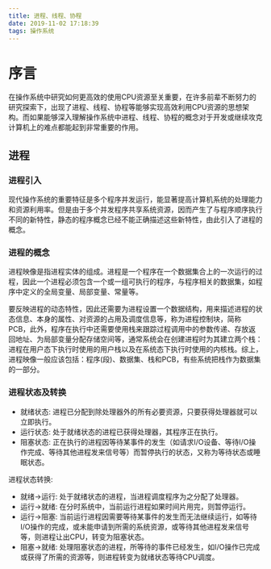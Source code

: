 ```yaml
---
title: 进程、线程、协程
date: 2019-11-02 17:18:39
tags: 操作系统
---
```


# 序言

在操作系统中研究如何更高效的使用CPU资源至关重要，在许多前辈不断努力的研究探索下，出现了进程、线程、协程等能够实现高效利用CPU资源的思想架构。而如果能够深入理解操作系统中进程、线程、协程的概念对于开发或继续攻克计算机上的难点都能起到非常重要的作用。

## 进程


### 进程引入

现代操作系统的重要特征是多个程序并发运行，能显著提高计算机系统的处理能力和资源利用率。但是由于多个并发程序共享系统资源，因而产生了与程序顺序执行不同的新特性，静态的程序概念已经不能正确描述这些新特性，由此引入了进程的概念。

### 进程的概念

进程映像是指进程实体的组成。进程是一个程序在一个数据集合上的一次运行的过程，因此一个进程必须包含一个或一组可执行的程序，与程序相关的数据集，如程序中定义的全局变量、局部变量、常量等。

要反映进程的动态特性，因此还需要为进程设置一个数据结构，用来描述进程的状态信息、本身的属性、对资源的占用及调度信息等，称为进程控制块，简称PCB，此外，程序在执行中还需要使用栈来跟踪过程调用中的参数传递、存放返回地址、为局部变量分配存储空间等，通常系统会在创建进程时为其建立两个栈：进程在用户态下执行时使用的用户栈以及在系统态下执行时使用的内核栈。综上，进程映像一般应该包括：程序(段)、数据集、栈和PCB，有些系统把栈作为数据集的一部分。

### 进程状态及转换

- 就绪状态: 进程已分配到除处理器外的所有必要资源，只要获得处理器就可以立即执行。
- 运行状态: 处于就绪状态的进程已获得处理器，其程序正在执行。
- 阻塞状态: 正在执行的进程因等待某事件的发生（如请求I/O设备、等待I/O操作完成、等待其他进程发来信号等）而暂停执行的状态，又称为等待状态或睡眠状态。

进程状态转换: 

- 就绪->运行: 处于就绪状态的进程，当进程调度程序为之分配了处理器。
- 运行->就绪: 在分时系统中，当前运行进程如果时间片用完，则暂停运行。
- 运行->阻塞: 当前运行进程因需要等待某事件的发生而无法继续运行，如等待I/O操作的完成，或未能申请到所需的系统资源，或等待其他进程发来信号等，则进程让出CPU，转变为阻塞状态。
- 阻塞->就绪: 处理阻塞状态的进程，所等待的事件已经发生，如I/O操作已完成或获得了所需的资源等，则进程转变为就绪状态等待CPU调度。